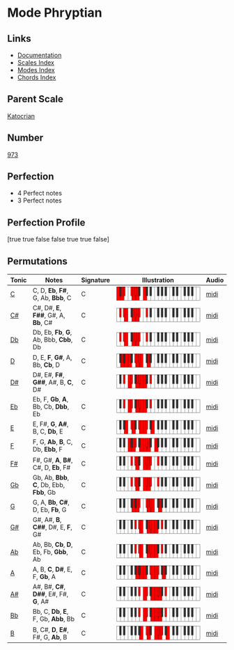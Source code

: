 # Mode Phryptian

## Links

- [Documentation](index.md)
- [Scales Index](Scales.md)
- [Modes Index](Modes.md)
- [Chords Index](Chords.md)

## Parent Scale

[Katocrian](ScaleKatocrian.md)

## Number

[973](https://ianring.com/musictheory/scales/973)

## Perfection

- 4 Perfect notes
- 3 Perfect notes

## Perfection Profile

[true true false false true true false]

## Permutations

| Tonic | Notes | Signature | Illustration | Audio |
|-------|-------|-----------|--------------|-------|
| [C](ModeCNaturalPhryptian.md) | C, D, **Eb**, **F#**, G, Ab, **Bbb**, C | C | ![CNaturalPhryptian](ModeCNaturalPhryptian.png) | [midi](https://github.com/edipermadi/music/blob/main/docs/ModeCNaturalPhryptian.mid?raw=true) |
| [C#](ModeCSharpPhryptian.md) | C#, D#, **E**, **F##**, G#, A, **Bb**, C# | C | ![CSharpPhryptian](ModeCSharpPhryptian.png) | [midi](https://github.com/edipermadi/music/blob/main/docs/ModeCSharpPhryptian.mid?raw=true) |
| [Db](ModeDFlatPhryptian.md) | Db, Eb, **Fb**, **G**, Ab, Bbb, **Cbb**, Db | C | ![DFlatPhryptian](ModeDFlatPhryptian.png) | [midi](https://github.com/edipermadi/music/blob/main/docs/ModeDFlatPhryptian.mid?raw=true) |
| [D](ModeDNaturalPhryptian.md) | D, E, **F**, **G#**, A, Bb, **Cb**, D | C | ![DNaturalPhryptian](ModeDNaturalPhryptian.png) | [midi](https://github.com/edipermadi/music/blob/main/docs/ModeDNaturalPhryptian.mid?raw=true) |
| [D#](ModeDSharpPhryptian.md) | D#, E#, **F#**, **G##**, A#, B, **C**, D# | C | ![DSharpPhryptian](ModeDSharpPhryptian.png) | [midi](https://github.com/edipermadi/music/blob/main/docs/ModeDSharpPhryptian.mid?raw=true) |
| [Eb](ModeEFlatPhryptian.md) | Eb, F, **Gb**, **A**, Bb, Cb, **Dbb**, Eb | C | ![EFlatPhryptian](ModeEFlatPhryptian.png) | [midi](https://github.com/edipermadi/music/blob/main/docs/ModeEFlatPhryptian.mid?raw=true) |
| [E](ModeENaturalPhryptian.md) | E, F#, **G**, **A#**, B, C, **Db**, E | C | ![ENaturalPhryptian](ModeENaturalPhryptian.png) | [midi](https://github.com/edipermadi/music/blob/main/docs/ModeENaturalPhryptian.mid?raw=true) |
| [F](ModeFNaturalPhryptian.md) | F, G, **Ab**, **B**, C, Db, **Ebb**, F | C | ![FNaturalPhryptian](ModeFNaturalPhryptian.png) | [midi](https://github.com/edipermadi/music/blob/main/docs/ModeFNaturalPhryptian.mid?raw=true) |
| [F#](ModeFSharpPhryptian.md) | F#, G#, **A**, **B#**, C#, D, **Eb**, F# | C | ![FSharpPhryptian](ModeFSharpPhryptian.png) | [midi](https://github.com/edipermadi/music/blob/main/docs/ModeFSharpPhryptian.mid?raw=true) |
| [Gb](ModeGFlatPhryptian.md) | Gb, Ab, **Bbb**, **C**, Db, Ebb, **Fbb**, Gb | C | ![GFlatPhryptian](ModeGFlatPhryptian.png) | [midi](https://github.com/edipermadi/music/blob/main/docs/ModeGFlatPhryptian.mid?raw=true) |
| [G](ModeGNaturalPhryptian.md) | G, A, **Bb**, **C#**, D, Eb, **Fb**, G | C | ![GNaturalPhryptian](ModeGNaturalPhryptian.png) | [midi](https://github.com/edipermadi/music/blob/main/docs/ModeGNaturalPhryptian.mid?raw=true) |
| [G#](ModeGSharpPhryptian.md) | G#, A#, **B**, **C##**, D#, E, **F**, G# | C | ![GSharpPhryptian](ModeGSharpPhryptian.png) | [midi](https://github.com/edipermadi/music/blob/main/docs/ModeGSharpPhryptian.mid?raw=true) |
| [Ab](ModeAFlatPhryptian.md) | Ab, Bb, **Cb**, **D**, Eb, Fb, **Gbb**, Ab | C | ![AFlatPhryptian](ModeAFlatPhryptian.png) | [midi](https://github.com/edipermadi/music/blob/main/docs/ModeAFlatPhryptian.mid?raw=true) |
| [A](ModeANaturalPhryptian.md) | A, B, **C**, **D#**, E, F, **Gb**, A | C | ![ANaturalPhryptian](ModeANaturalPhryptian.png) | [midi](https://github.com/edipermadi/music/blob/main/docs/ModeANaturalPhryptian.mid?raw=true) |
| [A#](ModeASharpPhryptian.md) | A#, B#, **C#**, **D##**, E#, F#, **G**, A# | C | ![ASharpPhryptian](ModeASharpPhryptian.png) | [midi](https://github.com/edipermadi/music/blob/main/docs/ModeASharpPhryptian.mid?raw=true) |
| [Bb](ModeBFlatPhryptian.md) | Bb, C, **Db**, **E**, F, Gb, **Abb**, Bb | C | ![BFlatPhryptian](ModeBFlatPhryptian.png) | [midi](https://github.com/edipermadi/music/blob/main/docs/ModeBFlatPhryptian.mid?raw=true) |
| [B](ModeBNaturalPhryptian.md) | B, C#, **D**, **E#**, F#, G, **Ab**, B | C | ![BNaturalPhryptian](ModeBNaturalPhryptian.png) | [midi](https://github.com/edipermadi/music/blob/main/docs/ModeBNaturalPhryptian.mid?raw=true) |
